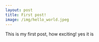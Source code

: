 ```yaml
---
layout: post
title: First post!
image: /img/hello_world.jpeg
---
```


This is my first post, how exciting!
yes it is
